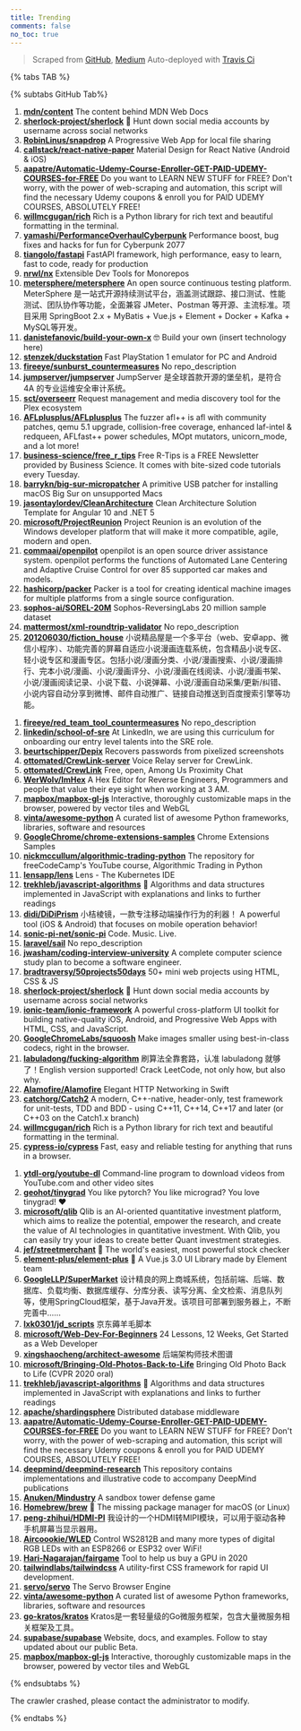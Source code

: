 ```yaml
---
title: Trending
comments: false
no_toc: true
---
```


> Scraped from [GitHub](https://github.com/trending), [Medium](https://medium.com/topic/popular)
Auto-deployed with [Travis Ci](https://travis-ci.org/)

{% tabs TAB %}
<!-- tab GitHub -->
{% subtabs GitHub Tab%}
<!-- tab Daily -->
1. [**mdn/content**](https://github.com/mdn/content)
The content behind MDN Web Docs
2. [**sherlock-project/sherlock**](https://github.com/sherlock-project/sherlock)
🔎 Hunt down social media accounts by username across social networks
3. [**RobinLinus/snapdrop**](https://github.com/RobinLinus/snapdrop)
A Progressive Web App for local file sharing
4. [**callstack/react-native-paper**](https://github.com/callstack/react-native-paper)
Material Design for React Native (Android & iOS)
5. [**aapatre/Automatic-Udemy-Course-Enroller-GET-PAID-UDEMY-COURSES-for-FREE**](https://github.com/aapatre/Automatic-Udemy-Course-Enroller-GET-PAID-UDEMY-COURSES-for-FREE)
Do you want to LEARN NEW STUFF for FREE? Don't worry, with the power of web-scraping and automation, this script will find the necessary Udemy coupons & enroll you for PAID UDEMY COURSES, ABSOLUTELY FREE!
6. [**willmcgugan/rich**](https://github.com/willmcgugan/rich)
Rich is a Python library for rich text and beautiful formatting in the terminal.
7. [**yamashi/PerformanceOverhaulCyberpunk**](https://github.com/yamashi/PerformanceOverhaulCyberpunk)
Performance boost, bug fixes and hacks for fun for Cyberpunk 2077
8. [**tiangolo/fastapi**](https://github.com/tiangolo/fastapi)
FastAPI framework, high performance, easy to learn, fast to code, ready for production
9. [**nrwl/nx**](https://github.com/nrwl/nx)
Extensible Dev Tools for Monorepos
10. [**metersphere/metersphere**](https://github.com/metersphere/metersphere)
An open source continuous testing platform. MeterSphere 是一站式开源持续测试平台，涵盖测试跟踪、接口测试、性能测试、团队协作等功能，全面兼容 JMeter、Postman 等开源、主流标准。项目采用 SpringBoot 2.x + MyBatis + Vue.js + Element + Docker + Kafka + MySQL等开发。
11. [**danistefanovic/build-your-own-x**](https://github.com/danistefanovic/build-your-own-x)
🤓 Build your own (insert technology here)
12. [**stenzek/duckstation**](https://github.com/stenzek/duckstation)
Fast PlayStation 1 emulator for PC and Android
13. [**fireeye/sunburst_countermeasures**](https://github.com/fireeye/sunburst_countermeasures)
No repo_description
14. [**jumpserver/jumpserver**](https://github.com/jumpserver/jumpserver)
JumpServer 是全球首款开源的堡垒机，是符合 4A 的专业运维安全审计系统。
15. [**sct/overseerr**](https://github.com/sct/overseerr)
Request management and media discovery tool for the Plex ecosystem
16. [**AFLplusplus/AFLplusplus**](https://github.com/AFLplusplus/AFLplusplus)
The fuzzer afl++ is afl with community patches, qemu 5.1 upgrade, collision-free coverage, enhanced laf-intel & redqueen, AFLfast++ power schedules, MOpt mutators, unicorn_mode, and a lot more!
17. [**business-science/free_r_tips**](https://github.com/business-science/free_r_tips)
Free R-Tips is a FREE Newsletter provided by Business Science. It comes with bite-sized code tutorials every Tuesday.
18. [**barrykn/big-sur-micropatcher**](https://github.com/barrykn/big-sur-micropatcher)
A primitive USB patcher for installing macOS Big Sur on unsupported Macs
19. [**jasontaylordev/CleanArchitecture**](https://github.com/jasontaylordev/CleanArchitecture)
Clean Architecture Solution Template for Angular 10 and .NET 5
20. [**microsoft/ProjectReunion**](https://github.com/microsoft/ProjectReunion)
Project Reunion is an evolution of the Windows developer platform that will make it more compatible, agile, modern and open.
21. [**commaai/openpilot**](https://github.com/commaai/openpilot)
openpilot is an open source driver assistance system. openpilot performs the functions of Automated Lane Centering and Adaptive Cruise Control for over 85 supported car makes and models.
22. [**hashicorp/packer**](https://github.com/hashicorp/packer)
Packer is a tool for creating identical machine images for multiple platforms from a single source configuration.
23. [**sophos-ai/SOREL-20M**](https://github.com/sophos-ai/SOREL-20M)
Sophos-ReversingLabs 20 million sample dataset
24. [**mattermost/xml-roundtrip-validator**](https://github.com/mattermost/xml-roundtrip-validator)
No repo_description
25. [**201206030/fiction_house**](https://github.com/201206030/fiction_house)
小说精品屋是一个多平台（web、安卓app、微信小程序）、功能完善的屏幕自适应小说漫画连载系统，包含精品小说专区、轻小说专区和漫画专区。包括小说/漫画分类、小说/漫画搜索、小说/漫画排行、完本小说/漫画、小说/漫画评分、小说/漫画在线阅读、小说/漫画书架、小说/漫画阅读记录、小说下载、小说弹幕、小说/漫画自动采集/更新/纠错、小说内容自动分享到微博、邮件自动推广、链接自动推送到百度搜索引擎等功能。
<!-- endtab -->
<!-- tab Weekly -->
1. [**fireeye/red_team_tool_countermeasures**](https://github.com/fireeye/red_team_tool_countermeasures)
No repo_description
2. [**linkedin/school-of-sre**](https://github.com/linkedin/school-of-sre)
At LinkedIn, we are using this curriculum for onboarding our entry level talents into the SRE role.
3. [**beurtschipper/Depix**](https://github.com/beurtschipper/Depix)
Recovers passwords from pixelized screenshots
4. [**ottomated/CrewLink-server**](https://github.com/ottomated/CrewLink-server)
Voice Relay server for CrewLink.
5. [**ottomated/CrewLink**](https://github.com/ottomated/CrewLink)
Free, open, Among Us Proximity Chat
6. [**WerWolv/ImHex**](https://github.com/WerWolv/ImHex)
A Hex Editor for Reverse Engineers, Programmers and people that value their eye sight when working at 3 AM.
7. [**mapbox/mapbox-gl-js**](https://github.com/mapbox/mapbox-gl-js)
Interactive, thoroughly customizable maps in the browser, powered by vector tiles and WebGL
8. [**vinta/awesome-python**](https://github.com/vinta/awesome-python)
A curated list of awesome Python frameworks, libraries, software and resources
9. [**GoogleChrome/chrome-extensions-samples**](https://github.com/GoogleChrome/chrome-extensions-samples)
Chrome Extensions Samples
10. [**nickmccullum/algorithmic-trading-python**](https://github.com/nickmccullum/algorithmic-trading-python)
The repository for freeCodeCamp's YouTube course, Algorithmic Trading in Python
11. [**lensapp/lens**](https://github.com/lensapp/lens)
Lens - The Kubernetes IDE
12. [**trekhleb/javascript-algorithms**](https://github.com/trekhleb/javascript-algorithms)
📝 Algorithms and data structures implemented in JavaScript with explanations and links to further readings
13. [**didi/DiDiPrism**](https://github.com/didi/DiDiPrism)
小桔棱镜，一款专注移动端操作行为的利器！ A powerful tool (iOS & Android) that focuses on mobile operation behavior!
14. [**sonic-pi-net/sonic-pi**](https://github.com/sonic-pi-net/sonic-pi)
Code. Music. Live.
15. [**laravel/sail**](https://github.com/laravel/sail)
No repo_description
16. [**jwasham/coding-interview-university**](https://github.com/jwasham/coding-interview-university)
A complete computer science study plan to become a software engineer.
17. [**bradtraversy/50projects50days**](https://github.com/bradtraversy/50projects50days)
50+ mini web projects using HTML, CSS & JS
18. [**sherlock-project/sherlock**](https://github.com/sherlock-project/sherlock)
🔎 Hunt down social media accounts by username across social networks
19. [**ionic-team/ionic-framework**](https://github.com/ionic-team/ionic-framework)
A powerful cross-platform UI toolkit for building native-quality iOS, Android, and Progressive Web Apps with HTML, CSS, and JavaScript.
20. [**GoogleChromeLabs/squoosh**](https://github.com/GoogleChromeLabs/squoosh)
Make images smaller using best-in-class codecs, right in the browser.
21. [**labuladong/fucking-algorithm**](https://github.com/labuladong/fucking-algorithm)
刷算法全靠套路，认准 labuladong 就够了！English version supported! Crack LeetCode, not only how, but also why.
22. [**Alamofire/Alamofire**](https://github.com/Alamofire/Alamofire)
Elegant HTTP Networking in Swift
23. [**catchorg/Catch2**](https://github.com/catchorg/Catch2)
A modern, C++-native, header-only, test framework for unit-tests, TDD and BDD - using C++11, C++14, C++17 and later (or C++03 on the Catch1.x branch)
24. [**willmcgugan/rich**](https://github.com/willmcgugan/rich)
Rich is a Python library for rich text and beautiful formatting in the terminal.
25. [**cypress-io/cypress**](https://github.com/cypress-io/cypress)
Fast, easy and reliable testing for anything that runs in a browser.
<!-- endtab -->
<!-- tab Monthly -->
1. [**ytdl-org/youtube-dl**](https://github.com/ytdl-org/youtube-dl)
Command-line program to download videos from YouTube.com and other video sites
2. [**geohot/tinygrad**](https://github.com/geohot/tinygrad)
You like pytorch? You like micrograd? You love tinygrad! ❤️
3. [**microsoft/qlib**](https://github.com/microsoft/qlib)
Qlib is an AI-oriented quantitative investment platform, which aims to realize the potential, empower the research, and create the value of AI technologies in quantitative investment. With Qlib, you can easily try your ideas to create better Quant investment strategies.
4. [**jef/streetmerchant**](https://github.com/jef/streetmerchant)
🤖 The world's easiest, most powerful stock checker
5. [**element-plus/element-plus**](https://github.com/element-plus/element-plus)
🎉 A Vue.js 3.0 UI Library made by Element team
6. [**GoogleLLP/SuperMarket**](https://github.com/GoogleLLP/SuperMarket)
设计精良的网上商城系统，包括前端、后端、数据库、负载均衡、数据库缓存、分库分表、读写分离、全文检索、消息队列等，使用SpringCloud框架，基于Java开发。该项目可部署到服务器上，不断完善中……
7. [**lxk0301/jd_scripts**](https://github.com/lxk0301/jd_scripts)
京东薅羊毛脚本
8. [**microsoft/Web-Dev-For-Beginners**](https://github.com/microsoft/Web-Dev-For-Beginners)
24 Lessons, 12 Weeks, Get Started as a Web Developer
9. [**xingshaocheng/architect-awesome**](https://github.com/xingshaocheng/architect-awesome)
后端架构师技术图谱
10. [**microsoft/Bringing-Old-Photos-Back-to-Life**](https://github.com/microsoft/Bringing-Old-Photos-Back-to-Life)
Bringing Old Photo Back to Life (CVPR 2020 oral)
11. [**trekhleb/javascript-algorithms**](https://github.com/trekhleb/javascript-algorithms)
📝 Algorithms and data structures implemented in JavaScript with explanations and links to further readings
12. [**apache/shardingsphere**](https://github.com/apache/shardingsphere)
Distributed database middleware
13. [**aapatre/Automatic-Udemy-Course-Enroller-GET-PAID-UDEMY-COURSES-for-FREE**](https://github.com/aapatre/Automatic-Udemy-Course-Enroller-GET-PAID-UDEMY-COURSES-for-FREE)
Do you want to LEARN NEW STUFF for FREE? Don't worry, with the power of web-scraping and automation, this script will find the necessary Udemy coupons & enroll you for PAID UDEMY COURSES, ABSOLUTELY FREE!
14. [**deepmind/deepmind-research**](https://github.com/deepmind/deepmind-research)
This repository contains implementations and illustrative code to accompany DeepMind publications
15. [**Anuken/Mindustry**](https://github.com/Anuken/Mindustry)
A sandbox tower defense game
16. [**Homebrew/brew**](https://github.com/Homebrew/brew)
🍺 The missing package manager for macOS (or Linux)
17. [**peng-zhihui/HDMI-PI**](https://github.com/peng-zhihui/HDMI-PI)
我设计的一个HDMI转MIPI模块，可以用于驱动各种手机屏幕当显示器用。
18. [**Aircoookie/WLED**](https://github.com/Aircoookie/WLED)
Control WS2812B and many more types of digital RGB LEDs with an ESP8266 or ESP32 over WiFi!
19. [**Hari-Nagarajan/fairgame**](https://github.com/Hari-Nagarajan/fairgame)
Tool to help us buy a GPU in 2020
20. [**tailwindlabs/tailwindcss**](https://github.com/tailwindlabs/tailwindcss)
A utility-first CSS framework for rapid UI development.
21. [**servo/servo**](https://github.com/servo/servo)
The Servo Browser Engine
22. [**vinta/awesome-python**](https://github.com/vinta/awesome-python)
A curated list of awesome Python frameworks, libraries, software and resources
23. [**go-kratos/kratos**](https://github.com/go-kratos/kratos)
Kratos是一套轻量级的Go微服务框架，包含大量微服务相关框架及工具。
24. [**supabase/supabase**](https://github.com/supabase/supabase)
Website, docs, and examples. Follow to stay updated about our public Beta.
25. [**mapbox/mapbox-gl-js**](https://github.com/mapbox/mapbox-gl-js)
Interactive, thoroughly customizable maps in the browser, powered by vector tiles and WebGL
<!-- endtab -->
{% endsubtabs %}
<!-- endtab -->
<!-- tab Medium -->
The crawler crashed, please contact the administrator to modify.
<!-- endtab -->
{% endtabs %}

